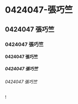 # 0424047-張巧竺
## 0424047 張巧竺
### 0424047 張巧竺
#### 0424047 張巧竺
##### 0424047 張巧竺
###### 0424047 張巧竺
!
